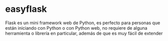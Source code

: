 # easyflask
Flask es un mini framework web de Python, es perfecto para personas que están iniciando con Python o con Python web, no requiere de alguna herramienta o librería en particular, además de que es muy fácil de extender
